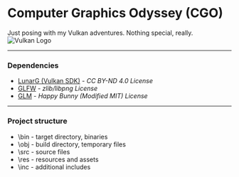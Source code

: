 # Computer Graphics Odyssey (CGO)
Just posing with my Vulkan adventures.
Nothing special, really.
![Vulkan Logo](https://www.khronos.org/assets/uploads/apis/2018-Vulkan-small-badge.png "Vulkan")

***
### Dependencies
* [LunarG (Vulkan SDK)](https://vulkan.lunarg.com/sdk/home) - _CC BY-ND 4.0 License_
* [GLFW](https://www.glfw.org/) - _zlib/libpng License_
* [GLM](https://glm.g-truc.net/0.9.9/index.html) - _Happy Bunny (Modified MIT) License_

***
### Project structure
* \bin    - target directory, binaries
* \obj    - build directory, temporary files
* \src    - source files
* \res    - resources and assets
* \inc    - additional includes
